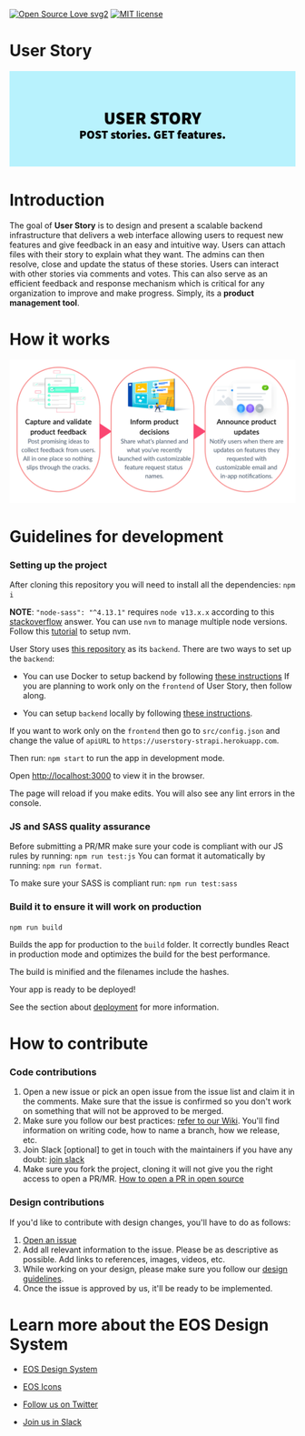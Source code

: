 [![Open Source Love svg2](https://badges.frapsoft.com/os/v2/open-source.svg?v=103)](https://github.com/ellerbrock/open-source-badges/)
[![MIT license](http://img.shields.io/badge/license-MIT-brightgreen.svg)](https://choosealicense.com/licenses/mit/)

# User Story

![](./static/user_story.png)

# Introduction

The goal of **User Story** is to design and present a scalable backend infrastructure that delivers a web interface allowing users to request new features and give feedback in an easy and intuitive way. Users can attach files with their story to explain what they want. The admins can then resolve, close and update the status of these stories. Users can interact with other stories via comments and votes. This can also serve as an efficient feedback and response mechanism which is critical for any organization to improve and make progress. Simply, its a **product management tool**.

# How it works

![](./static/user_story_workflow.png)

# Guidelines for development

### Setting up the project

After cloning this repository you will need to install all the dependencies: `npm i`

**NOTE**: `"node-sass": "^4.13.1"` requires `node v13.x.x` according to this [stackoverflow](https://stackoverflow.com/questions/60394291/error-node-modules-node-sass-command-failed) answer. You can use `nvm` to manage multiple node versions. Follow this [tutorial](https://www.loginradius.com/blog/async/run-multiple-nodejs-version-on-the-same-machine/) to setup nvm.

User Story uses [this repository](https://github.com/EOS-uiux-Solutions/strapi) as its `backend`. There are two ways to set up the `backend`:

- You can use Docker to setup backend by following [these instructions](https://github.com/EOS-uiux-Solutions/strapi#using-docker) If you are planning to work only on the `frontend` of User Story, then follow along.

- You can setup `backend` locally by following [these instructions](https://github.com/EOS-uiux-Solutions/strapi#locally).

If you want to work only on the `frontend` then go to `src/config.json` and change the value of `apiURL` to `https://userstory-strapi.herokuapp.com`.

Then run: `npm start` to run the app in development mode.

Open [http://localhost:3000](http://localhost:3000) to view it in the browser.

The page will reload if you make edits. You will also see any lint errors in the console.

### JS and SASS quality assurance

Before submitting a PR/MR make sure your code is compliant with our JS rules by running: `npm run test:js`
You can format it automatically by running: `npm run format`.

To make sure your SASS is compliant run: `npm run test:sass`

### Build it to ensure it will work on production

`npm run build`

Builds the app for production to the `build` folder. It correctly bundles React in production mode and optimizes the build for the best performance.

The build is minified and the filenames include the hashes.<br />

Your app is ready to be deployed!

See the section about [deployment](https://facebook.github.io/create-react-app/docs/deployment) for more information.

# How to contribute

### Code contributions

1. Open a new issue or pick an open issue from the issue list and claim it in the comments. Make sure that the issue is confirmed so you don't work on something that will not be approved to be merged.
2. Make sure you follow our best practices: [refer to our Wiki](https://gitlab.com/SUSE-UIUX/eos/-/wikis/home). You'll find information on writing code, how to name a branch, how we release, etc.
3. Join Slack [optional] to get in touch with the maintainers if you have any doubt: [join slack](http://slack.eosdesignsystem.com/)
4. Make sure you fork the project, cloning it will not give you the right access to open a PR/MR. [How to open a PR in open source](https://gitlab.com/SUSE-UIUX/eos/-/wikis/Basic-git-instructions-for-beginners)

### Design contributions

If you'd like to contribute with design changes, you'll have to do as follows:

1. [Open an issue](https://github.com/EOS-uiux-Solutions/user-story/issues/new)
2. Add all relevant information to the issue. Please be as descriptive as possible. Add links to references, images, videos, etc.
3. While working on your design, please make sure you follow our [design guidelines](https://gitlab.com/SUSE-UIUX/eos/wikis/Design-process-and-feedback-gathering).
4. Once the issue is approved by us, it'll be ready to be implemented.

# Learn more about the EOS Design System

- [EOS Design System](https://www.eosdesignsystem.com/)

- [EOS Icons](icons.eosdesignsystem.com/)

- [Follow us on Twitter](https://twitter.com/eosdesignsystem)

- [Join us in Slack](https://eos-community.slack.com/)
